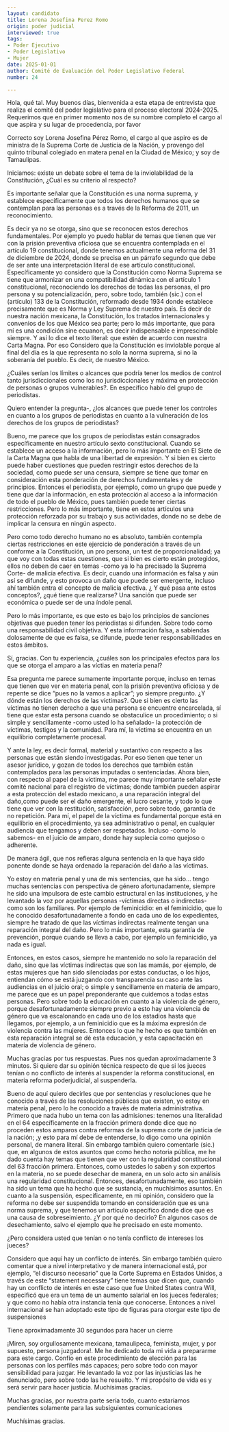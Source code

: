 ```yaml
---
layout: candidato
title: Lorena Josefina Perez Romo
origin: poder judicial
interviewed: true
tags:
- Poder Ejecutivo
- Poder Legislativo
- Mujer
date: 2025-01-01
author: Comité de Evaluación del Poder Legislativo Federal
number: 24

---
```


Hola, qué tal. Muy buenos días, bienvenida a esta etapa de entrevista que realiza el comité del poder legislativo para el proceso electoral 2024-2025. Requerimos que en primer momento nos de su nombre completo el cargo al que aspira y su lugar de procedencia, por favor

Correcto soy Lorena Josefina Pérez Romo, el cargo al que aspiro es de ministra de la Suprema Corte de Justicia de la Nación, y provengo del quinto tribunal colegiado en matera penal en la Ciudad de México; y soy de Tamaulipas.

Iniciamos: existe un debate sobre el tema de la inviolabilidad de la Constitución, ¿Cuál es su criterio al respecto?

Es importante señalar que la Constitución es una norma suprema, y establece específicamente que todos los derechos humanos que se contemplan para las personas es a través de la Reforma de 2011, un reconocimiento.

Es decir ya no se otorga, sino que se reconocen estos derechos fundamentales. Por ejemplo yo puedo hablar de temas que tienen que ver con la prisión preventiva oficiosa que se encuentra contemplada en el artículo 19 constitucional, donde tenemos actualmente una reforma del 31 de diciembre de 2024, donde se precisa en un párrafo segundo que debe de ser ante una interpretación literal de ese artículo constitucional. 
Específicamente yo considero que la Constitución como Norma Suprema se tiene que armonizar en una compatibilidad dinámica con el artículo 1 constitucional,  reconociendo los derechos de todas las personas, el pro persona y su potencialización, pero, sobre todo, también (sic.)  con el (artículo) 133 de la Constitución, reformado desde 1934 donde establece precisamente que es Norma y Ley Suprema de nuestro país. 
Es decir de nuestra nación mexicana, la Constitución, los tratados internacionales y convenios de los que México sea parte; pero lo más importante, que para mí es una condición sine ecuanon, es decir indispensable e imprescindible siempre. Y así lo dice el texto literal: que estén de acuerdo con nuestra Carta Magna. Por eso Considero que la Constitución es inviolable porque al final del día es la que representa no solo la norma suprema, si no la soberanía del pueblo. Es decir, de nuestro México.

¿Cuáles serían los límites o alcances que podría tener los medios de control tanto jurisdiccionales como los no jurisdiccionales y máxima en protección de personas o grupos vulnerables?. En específico hablo del grupo de periodistas.

Quiero entender la pregunta-, ¿los alcances que puede tener los controles en cuanto a los grupos de periodistas en cuanto a la vulneración de los derechos de los grupos de periodistas?

Bueno, me parece que los grupos de periodistas están consagrados específicamente en nuestro artículo sexto constitucional. Cuando se establece un acceso a la información, pero lo más importante en El Siete de la Carta Magna que habla de una libertad de expresión. 
Y si bien es cierto puede haber cuestiones que pueden restringir estos derechos de la sociedad, como puede ser una censura, siempre se tiene que tomar en consideración esta ponderación de derechos fundamentales y de principios. Entonces el periodista, por ejemplo, como un grupo que puede y tiene que dar la información, en esta protección al acceso a la información de todo el pueblo de México, pues también puede tener ciertas restricciones. 
Pero lo más importante, tiene en estos artículos una protección reforzada por su trabajo y sus actividades, donde no se debe de implicar la censura en ningún aspecto.

Pero como todo derecho humano no es absoluto, también contempla ciertas restricciones en este ejercicio de ponderación a través de un conforme a la Constitución, un pro persona, un test de proporcionalidad; ya que voy con todas estas cuestiones, que si bien es cierto están protegidos, ellos no deben de caer en temas -como ya lo ha precisado la Suprema Corte- de malicia efectiva. 
Es decir, cuando una información es falsa y aún así se difunde, y esto provoca un daño que puede ser emergente, incluso ahí también entra el concepto de malicia efectiva. ¿ Y qué pasa ante estos conceptos?, ¿qué tiene que realizarse?
Una sanción que puede ser económica o puede ser de una índole penal.

Pero lo más importante, es que esto es bajo los principios de sanciones objetivas que pueden tener los periodistas si difunden. Sobre todo como una responsabilidad civil objetiva. Y esta información falsa, a sabiendas dolosamente de que es falsa, se difunde, puede tener responsabilidades en estos ámbitos.

Sí, gracias. Con tu experiencia, ¿cuáles son los principales efectos para los que se otorga el amparo a las víctias en materia penal?

Esa pregunta me parece sumamente importante porque, incluso en temas que tienen que ver en materia penal, con la prisión preventiva oficiosa y de repente se dice “pues no la vamos a aplicar”; yo siempre pregunto. ¿Y dónde están los derechos de las víctimas?. Que si bien es cierto las víctimas no tienen derecho a que una persona se encuentre encarcelada, sí tiene que estar esta persona cuando se obstaculice un procedimiento;  o si simple y sencillamente -como usted lo ha señalado- la protección de víctimas, testigos y la comunidad. Para mí, la víctima se encuentra en un equilibrio completamente procesal.

Y ante la ley, es decir formal, material y sustantivo con respecto a las personas que están siendo investigadas. Por eso tienen que tener un asesor jurídico, y gozan de todos los derechos que también están contemplados para las personas imputadas o sentenciadas. Ahora bien, con respecto al papel de la víctima, me parece muy importante señalar este comité nacional para el registro de víctimas; donde también pueden aspirar a esta protección del estado mexicano, a una reparación integral del daño,como puede ser el daño emergente, el lucro cesante, y todo lo que tiene que ver con la restitución, satisfacción, pero sobre todo, garantía de no repetición. 
Para mí, el papel de la víctima es fundamental porque está en equilibrio en el procedimiento, ya sea administrativo o penal, en cualquier audiencia que tengamos y deben ser respetados. Incluso -como lo sabemos- en el juicio de amparo, donde hay suplecia como quejoso o adherente.

De manera ágil, que nos refieras alguna sentencia en la que haya sido ponente donde se haya ordenado la reparación del daño a las víctimas.

Yo estoy en materia penal y una de mis sentencias, que ha sido… tengo muchas sentencias con perspectiva de género afortunadamente, siempre he sido una impulsora de este cambio estructural en las instituciones, y he levantado la voz por aquellas personas -víctimas directas o indirectas- como son los familiares. Por ejemplo de feminicidio: en el feminicidio, que lo he conocido desafortunadamente a fondo en cada uno de los expedientes, siempre he tratado de que las víctimas indirectas realmente tengan una reparación integral del daño. 
Pero lo más importante, esta garantía de prevención, porque cuando se lleva a cabo, por ejemplo un feminicidio, ya nada es igual.

Entonces, en estos casos, siempre he mantenido no solo la reparación del daño, sino que las víctimas indirectas que son las mamás, por ejemplo, de estas mujeres que han sido silenciadas por estas conductas, o los hijos, entiendan cómo se está juzgando con transparencia su caso ante las audiencias en el juicio oral; o simple y sencillamente en materia de amparo, me parece que es un papel preponderante que cuidemos a todas estas personas. Pero sobre todo la educación en cuanto a la violencia de género, porque desafortunadamente siempre previo a esto hay una violencia de género que va escalonando en cada uno de los estadios hasta que llegamos, por ejemplo, a un feminicidio que es la máxima expresión de violencia contra las mujeres. 
Entonces lo que he hecho es que también en esta reparación integral se dé esta educación, y esta capacitación en materia de violencia de género.

Muchas gracias por tus respuestas. Pues nos quedan aproximadamente 3 minutos. Si quiere dar su opinión técnica respecto de que si los jueces tenían o no conflicto de interés al suspender la reforma constitucional, en materia reforma poderjudicial, al suspenderla.

Bueno de aquí quiero decirles que por sentencias y resoluciones que he conocido a través de las resoluciones públicas que existen, yo estoy en materia penal, pero lo he conocido a través de materia administrativa. Primero que nada hubo un tema con las admisiones: tenemos una literalidad en el 64 específicamente en la fracción primera donde dice que no proceden estos amparos contra reformas de la suprema corte de justicia de la nación; ,y esto para mí debe de entenderse, lo digo como una opinión personal, de manera literal. 
Sin embargo también quiero comentarle (sic.) que, en algunos de estos asuntos que como hecho notoria pública, me he dado cuenta hay temas que tienen que ver con la regularidad constitucional del 63 fracción primera. Entonces, como ustedes lo saben y son expertos en la materia, no se puede desechar de manera, en un solo acto sin análisis una regularidad constitucional.
Entonces, desafortunadamente, eso también ha sido un tema que ha hecho que se sustancia, en muchísimos asuntos. En cuanto a la suspensión, específicamente, en mi opinión, considero que la reforma no debe ser suspendida tomando en consideración que es una norma suprema, y que tenemos un artículo específico donde dice que es una causa de sobreseimiento. ¿Y por qué no decirlo? En algunos casos de desechamiento, salvo el ejemplo que he precisado en este momento.

¿Pero considera usted que tenían o no tenía conflicto de intereses los jueces?

Considero que aquí hay un conflicto de interés. Sin embargo también quiero comentar que a nivel interpretativo y de manera internacional está, por ejemplo, “el discurso necesario” que la Corte Suprema en Estados Unidos, a través de este “statement necessary”  tiene temas que dicen que, cuando hay un conflicto de interés en este caso que fue United States contra Will, especificó que era un tema de un aumento salarial en los jueces federales; y que como no había otra instancia tenía que conocerse. 
Entonces a nivel internacional se han adoptado este tipo de figuras para otorgar este tipo de suspensiones

Tiene aproximadamente 30 segundos para hacer un cierre

¡Miren, soy orgullosamente mexicana, tamaulipeca, feminista,  mujer, y por supuesto, persona juzgadora!. Me he dedicado toda mi vida a prepararme para este cargo. Confío en este procedimiento de elección para las personas con los perfiles más capaces; pero sobre todo con mayor sensibilidad para juzgar. He levantado la voz por las injusticias las he denunciado, pero sobre todo las he resuelto. Y mi propósito de vida es y será servir para hacer justicia. Muchísimas gracias.

Muchas gracias, por nuestra parte sería todo, cuanto estaríamos pendientes solamente para las subsiguientes comunicaciones

Muchísimas gracias.

